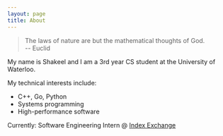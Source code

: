 ```yaml
---
layout: page
title: About
---
```


>The laws of nature are but the mathematical thoughts of God.<br>
>-- Euclid

My name is Shakeel and I am a 3rd year CS student at the University of Waterloo.

My technical interests include:
* C++, Go, Python
* Systems programming
* High-performance software

Currently: Software Engineering Intern @ [Index Exchange](http://www.indexexchange.com/)

